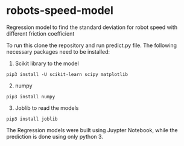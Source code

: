 # robots-speed-model
Regression model to find the standard deviation for robot speed with different friction coefficient

To run this clone the repository and run predict.py file. The following necessary packages need to be installed:
1. Scikit library to the model
```
pip3 install -U scikit-learn scipy matplotlib
```
2. numpy
```
pip3 install numpy
```
3. Joblib to read the models
```
pip3 install joblib
```

The Regression models were built using Juypter Notebook, while the prediction is done using only python 3.
